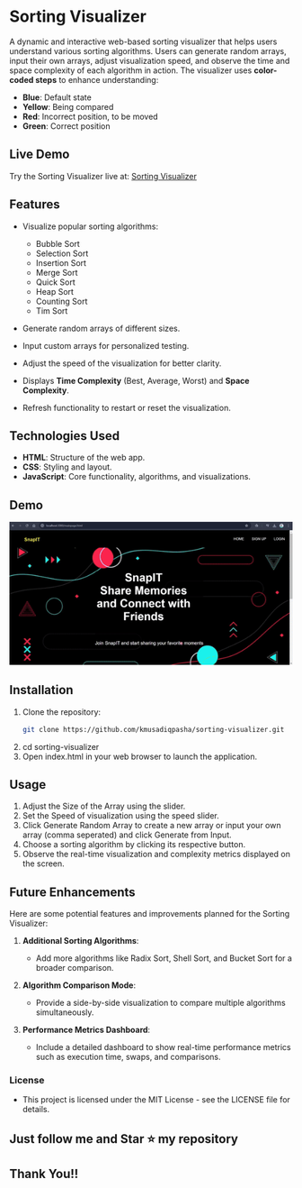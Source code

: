 # Sorting Visualizer

A dynamic and interactive web-based sorting visualizer that helps users understand various sorting algorithms. Users can generate random arrays, input their own arrays, adjust visualization speed, and observe the time and space complexity of each algorithm in action.
The visualizer uses **color-coded steps** to enhance understanding:  

- **Blue**: Default state  
- **Yellow**: Being compared  
- **Red**: Incorrect position, to be moved  
- **Green**: Correct position

  
## Live Demo

Try the Sorting Visualizer live at: [Sorting Visualizer](https://musadiqpasha.github.io/Sorting-Visualizer/)

## Features

- Visualize popular sorting algorithms:
  - Bubble Sort
  - Selection Sort
  - Insertion Sort
  - Merge Sort
  - Quick Sort
  - Heap Sort
  - Counting Sort
  - Tim Sort
    
- Generate random arrays of different sizes.
- Input custom arrays for personalized testing.
- Adjust the speed of the visualization for better clarity.
- Displays **Time Complexity** (Best, Average, Worst) and **Space Complexity**.
- Refresh functionality to restart or reset the visualization.

## Technologies Used

- **HTML**: Structure of the web app.
- **CSS**: Styling and layout.
- **JavaScript**: Core functionality, algorithms, and visualizations.

## Demo

<img src='https://github.com/MusadiqPasha/SnapIT/blob/main/demo/demo-gif.gif'>


## Installation

1. Clone the repository:
   ```bash
   git clone https://github.com/kmusadiqpasha/sorting-visualizer.git
2. cd sorting-visualizer
3. Open index.html in your web browser to launch the application.


## Usage

1. Adjust the Size of the Array using the slider.
2. Set the Speed of visualization using the speed slider.
3. Click Generate Random Array to create a new array or input your own array (comma seperated) and click Generate from Input.
4. Choose a sorting algorithm by clicking its respective button.
5. Observe the real-time visualization and complexity metrics displayed on the screen.

## Future Enhancements

Here are some potential features and improvements planned for the Sorting Visualizer:

1. **Additional Sorting Algorithms**:
   - Add more algorithms like Radix Sort, Shell Sort, and Bucket Sort for a broader comparison.

2. **Algorithm Comparison Mode**:
   - Provide a side-by-side visualization to compare multiple algorithms simultaneously.


3. **Performance Metrics Dashboard**:
   - Include a detailed dashboard to show real-time performance metrics such as execution time, swaps, and comparisons.


### License
- This project is licensed under the MIT License - see the LICENSE file for details.

##
## Just follow me and Star ⭐ my repository 
## Thank You!!
